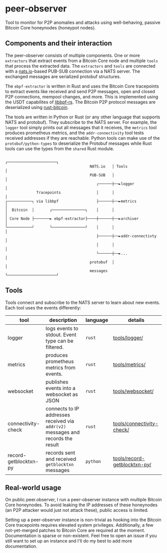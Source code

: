 # peer-observer

Tool to monitor for P2P anomalies and attacks using well-behaving, passive
Bitcoin Core honeynodes (honeypot nodes).

## Components and their interaction

The peer-observer consists of multiple components. One or more `extractors` that
extract events from a Bitcoin Core node and multiple `tools` that process the
extracted data. The `extractors` and `tools` are connected with a [nats.io]-based
PUB-SUB connection via a NATS server. The exchanged messages are serialized
protobuf structures.

The `ebpf-extractor` is written in Rust and uses the Bitcoin Core tracepoints to extract
events like received and send P2P messages, open and closed P2P connections, mempool
changes, and more. This is implemented using the USDT capabilites of [libbpf-rs].
The Bitcoin P2P protocol messages are deserialized using [rust-bitcoin].

The tools are written in Python or Rust (or any other language that supports NATS
and protobuf). They subscribe to the NATS server. For example, the `logger` tool
simply prints out all messages that it receives, the `metrics` tool produces prometheus
metrics, and the `addr-connectivity` tool tests received addresses if they are reachable.
Python tools can make use of the `protobuf/python-types` to deserialize the Protobuf
messages while Rust tools can use the types from the `shared` Rust module.

```
                                                ┌──────────────────────┐
                                      NATS.io   │ Tools                │
                                      PUB-SUB   │                      │
                                         ┌──────┼──►logger             │
              Tracepoints                │      │                      │
┌───────────┐ via libbpf                 ├──────┼──►metrics            │
│  Bitcoin  │       ┌───────────────┐    │      │                      │
│ Core Node ├───────► ebpf-extractor├────┼──────┼──►archiver           │
└───────────┘       └───────────────┘    │      │                      │
                                         ├──────┼──►addr-connectivty   │
                                         │      │                      │
                                         └──────┼──►...                │
                                      protobuf  │                      │
                                      messages  └──────────────────────┘
```

[nats.io]: https://nats.io
[libbpf-rs]: https://github.com/libbpf/libbpf-rs
[rust-bitcoin]: https://github.com/rust-bitcoin/rust-bitcoin

## Tools

Tools connect and subscribe to the NATS server to learn about new events. Each
tool uses the events differently:

| **tool**              | **description**                                                                  | **language** | **details**                             |
|-----------------------|----------------------------------------------------------------------------------|--------------|-----------------------------------------|
| logger                | logs events to stdout. Event type can be filtered.                               | `rust`       | [tools/logger/](tools/logger)           |
| metrics               | produces prometheus metrics from events.                                         | `rust`       | [tools/metrics/](tools/metrics)         |
| websocket             | publishes events into a websocket as JSON                                        | `rust`       | [tools/websocket/](tools/websocket)     |
| connectivity-check    | connects to IP addresses received via `addr(v2)` messages and records the result | `rust`       | [tools/connectivity-check/](tools/connectivity-check)    |
| record-getblocktxn-py | records sent and received `getblocktxn` messages                                 | `python`     | [tools/record-getblocktxn-py/](tools/record-getblocktxn-py) |

## Real-world usage

On public.peer.observer, I run a peer-observer instance with multiple
Bitcoin Core honeynodes. To avoid leaking the IP addresses of these honeynodes
(an P2P attacker would just not attack these), public access is limited.

Setting up a peer-observer instance is non-trivial as hooking into the Bitcoin
Core tracepoints requires elevated system privileges. Additionally, a few not-yet-merged
patches to Bitcoin Core are required at the moment. Documentation is sparse
or non-existent. Feel free to open an issue if you still want to set up an instance and
I'll do my best to add more documentation.
